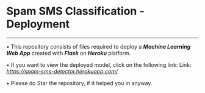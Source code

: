 # Spam SMS Classification - Deployment
---
• This repository consists of files required to deploy a ___Machine Learning Web App___ created with ___Flask___ on ___Heroku___ platform.

• If you want to view the deployed model, click on the following link:
Link: _https://spam-sms-detector.herokuapp.com/_

• Please do Star the repository, if it helped you in anyway.